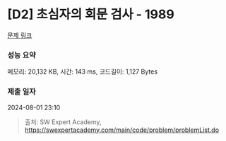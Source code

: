 # [D2] 초심자의 회문 검사 - 1989 

[문제 링크](https://swexpertacademy.com/main/code/problem/problemDetail.do?contestProbId=AV5PyTLqAf4DFAUq) 

### 성능 요약

메모리: 20,132 KB, 시간: 143 ms, 코드길이: 1,127 Bytes

### 제출 일자

2024-08-01 23:10



> 출처: SW Expert Academy, https://swexpertacademy.com/main/code/problem/problemList.do